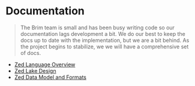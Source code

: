 # Documentation

> The Brim team is small and has been busy writing code so our
> documentation lags development a bit.  We do our
> best to keep the docs up to date with the implementation, but we are
> a bit behind.  As the project
> begins to stabilize, we we will have a comprehensive set of docs.


* [Zed Language Overview](language)
* [Zed Lake Design](lake)
* [Zed Data Model and Formats](data-model)
